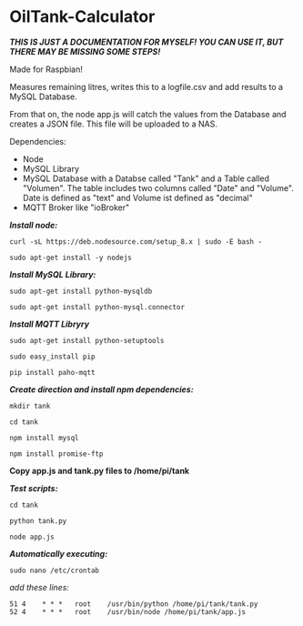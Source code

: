 # OilTank-Calculator

***THIS IS JUST A DOCUMENTATION FOR MYSELF! YOU CAN USE IT, BUT THERE MAY BE MISSING SOME STEPS!***


Made for Raspbian!

Measures remaining litres, writes this to a logfile.csv and add results to a MySQL Database.

From that on, the node app.js will catch the values from the Database and creates a JSON file. This file will be uploaded to a NAS.

Dependencies:

- Node
- MySQL Library
- MySQL Database with a Databse called "Tank" and a Table called "Volumen". The table includes two columns called "Date" and "Volume". Date is defined as "text" and Volume ist defined as "decimal"
- MQTT Broker like "ioBroker"


***Install node:***

```curl -sL https://deb.nodesource.com/setup_8.x | sudo -E bash -```

```sudo apt-get install -y nodejs```


***Install MySQL Library:***

```sudo apt-get install python-mysqldb```

```sudo apt-get install python-mysql.connector```

***Install MQTT Libryry***

```sudo apt-get install python-setuptools```

```sudo easy_install pip```

```pip install paho-mqtt```


***Create direction and install npm dependencies:***

```mkdir tank```

```cd tank```

```npm install mysql```

```npm install promise-ftp```



**Copy app.js and tank.py files to /home/pi/tank**

***Test scripts:***

```cd tank```

```python tank.py```

```node app.js```




***Automatically executing:***

```sudo nano /etc/crontab```

*add these lines:*

```
51 4    * * *   root    /usr/bin/python /home/pi/tank/tank.py
52 4    * * *   root    /usr/bin/node /home/pi/tank/app.js
```

